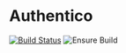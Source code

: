 # Authentico

[![Build Status](https://www.travis-ci.com/YashKumarVerma/authentico-backend.svg?token=bdYdpM7ki4qrmdCwJmGf&branch=master)](https://www.travis-ci.com/YashKumarVerma/authentico-backend) ![Ensure Build](https://github.com/YashKumarVerma/authentico-backend/workflows/Ensure%20Build/badge.svg)